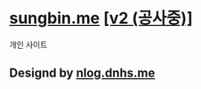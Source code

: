 # [sungbin.me](https://sungbin.me) [[v2 (공사중)]](https://sungbin.me/v2)
개인 사이트

## Designd by [nlog.dnhs.me](https://github.com/nnnlog/nlog.dnhs.me)
